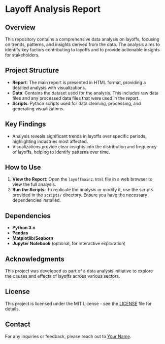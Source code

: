 # Layoff Analysis Report

## Overview
This repository contains a comprehensive data analysis on layoffs, focusing on trends, patterns, and insights derived from the data. The analysis aims to identify key factors contributing to layoffs and to provide actionable insights for stakeholders.

## Project Structure
- **Report**: The main report is presented in HTML format, providing a detailed analysis with visualizations.
- **Data**: Contains the dataset used for the analysis. This includes raw data files and any processed data files that were used in the report.
- **Scripts**: Python scripts used for data cleaning, processing, and generating visualizations.

## Key Findings
- Analysis reveals significant trends in layoffs over specific periods, highlighting industries most affected.
- Visualizations provide clear insights into the distribution and frequency of layoffs, helping to identify patterns over time.

## How to Use
1. **View the Report**: Open the `layoffmain2.html` file in a web browser to view the full analysis.
2. **Run the Scripts**: To replicate the analysis or modify it, use the scripts provided in the `scripts/` directory. Ensure you have the necessary dependencies installed.

## Dependencies
- **Python 3.x**
- **Pandas**
- **Matplotlib/Seaborn**
- **Jupyter Notebook** (optional, for interactive exploration)

## Acknowledgments
This project was developed as part of a data analysis initiative to explore the causes and effects of layoffs across various sectors.

## License
This project is licensed under the MIT License - see the [LICENSE](LICENSE) file for details.

## Contact
For any inquiries or feedback, please reach out to [Your Name](mailto:your.email@example.com).
